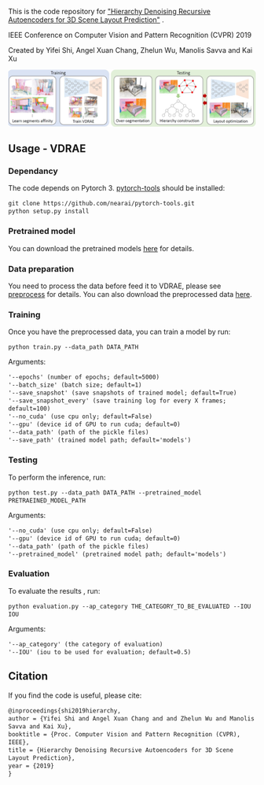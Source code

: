 This is the code repository for ["Hierarchy Denoising Recursive Autoencoders for 3D Scene Layout Prediction"][1] .

IEEE Conference on Computer Vision and Pattern Recognition (CVPR) 2019

Created by Yifei Shi, Angel Xuan Chang, Zhelun Wu, Manolis Savva and Kai Xu

![teaser](image/figure.JPG)

## Usage - VDRAE
### Dependancy
The code depends on Pytorch 3. [pytorch-tools][2] should be installed: 
~~~~ 
git clone https://github.com/nearai/pytorch-tools.git
python setup.py install
~~~~ 

### Pretrained model
You can download the pretrained models [here](https://www.dropbox.com/sh/wnlwvun49z0z3w3/AAAGXm7I-FBxO28dkL-rxrGYa?dl=0) for details.

### Data preparation
You need to process the data before feed it to VDRAE, please see [preprocess](https://github.com/yifeishi/HierarchyLayout/tree/master/preprocess) for details. You can also download the preprocessed data [here](https://www.dropbox.com/sh/xxxxxxxxxxxxxx). 

### Training
Once you have the preprocessed data, you can train a model by run:
~~~~ 
python train.py --data_path DATA_PATH
~~~~ 

Arguments: 
```
'--epochs' (number of epochs; default=5000)
'--batch_size' (batch size; default=1)
'--save_snapshot' (save snapshots of trained model; default=True)
'--save_snapshot_every' (save training log for every X frames; default=100)
'--no_cuda' (use cpu only; default=False)
'--gpu' (device id of GPU to run cuda; default=0)
'--data_path' (path of the pickle files)
'--save_path' (trained model path; default='models')
```

### Testing
To perform the inference, run:
~~~~ 
python test.py --data_path DATA_PATH --pretrained_model PRETRAEINED_MODEL_PATH
~~~~ 

Arguments:
```
'--no_cuda' (use cpu only; default=False)
'--gpu' (device id of GPU to run cuda; default=0)
'--data_path' (path of the pickle files)
'--pretrained_model' (pretrained model path; default='models')
```

### Evaluation
To evaluate the results , run:
~~~~ 
python evaluation.py --ap_category THE_CATEGORY_TO_BE_EVALUATED --IOU IOU
~~~~ 

Arguments:
```
'--ap_category' (the category of evaluation)
'--IOU' (iou to be used for evaluation; default=0.5)
```

## Citation
If you find the code is useful, please cite:
~~~~
@inproceedings{shi2019hierarchy, 
author = {Yifei Shi and Angel Xuan Chang and and Zhelun Wu and Manolis Savva and Kai Xu}, 
booktitle = {Proc. Computer Vision and Pattern Recognition (CVPR), IEEE}, 
title = {Hierarchy Denoising Recursive Autoencoders for 3D Scene Layout Prediction}, 
year = {2019}
}
~~~~

[1]:  https://arxiv.org/pdf/1903.03757.pdf "Hierarchy Denoising Recursive Autoencoders for 3D Scene Layout Prediction"
[2]:  https://github.com/nearai/torchfold "Data and model"

